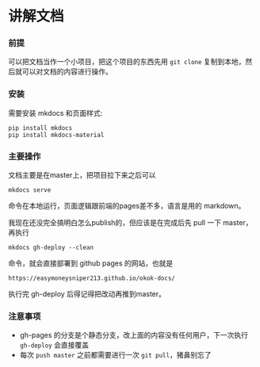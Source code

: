 # 讲解文档

### 前提
可以把文档当作一个小项目，把这个项目的东西先用 `git clone` 复制到本地，然后就可以对文档的内容进行操作。

### 安装 
需要安装 mkdocs 和页面样式:

    pip install mkdocs
    pip install mkdocs-material


### 主要操作
文档主要是在master上，把项目拉下来之后可以 

`mkdocs serve`
  
命令在本地运行，页面逻辑跟前端的pages差不多，语言是用的 markdown。

我现在还没完全搞明白怎么publish的，但应该是在完成后先 pull 一下 master，再执行 

`mkdocs gh-deploy --clean `
  
命令，就会直接部署到 github pages 的网站，也就是 
 
`https://easymoneysniper213.github.io/okok-docs/`
  
执行完 gh-deploy 后得记得把改动再推到master。

### 注意事项
- gh-pages 的分支是个静态分支，改上面的内容没有任何用户，下一次执行 `gh-deploy` 会直接覆盖
- 每次 `push master` 之前都需要进行一次 `git pull`，猪鼻别忘了
